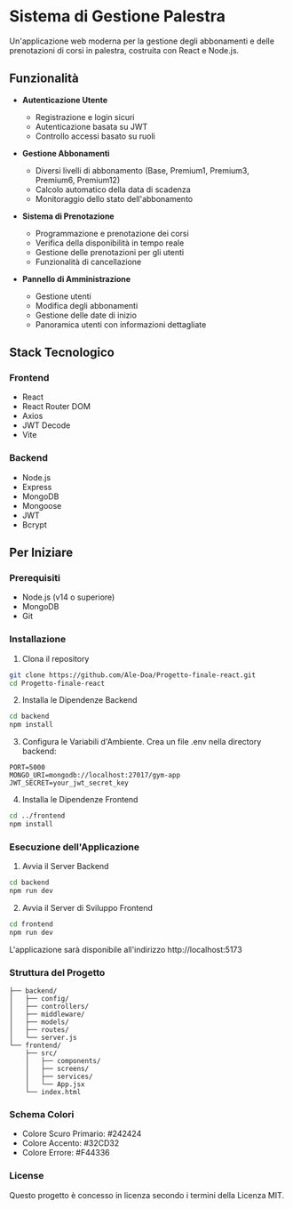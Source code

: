 # Sistema di Gestione Palestra

Un'applicazione web moderna per la gestione degli abbonamenti e delle prenotazioni di corsi in palestra, costruita con React e Node.js.

## Funzionalità

- **Autenticazione Utente**
  - Registrazione e login sicuri
  - Autenticazione basata su JWT
  - Controllo accessi basato su ruoli

- **Gestione Abbonamenti**
  - Diversi livelli di abbonamento (Base, Premium1, Premium3, Premium6, Premium12)
  - Calcolo automatico della data di scadenza
  - Monitoraggio dello stato dell'abbonamento

- **Sistema di Prenotazione**
  - Programmazione e prenotazione dei corsi
  - Verifica della disponibilità in tempo reale
  - Gestione delle prenotazioni per gli utenti
  - Funzionalità di cancellazione

- **Pannello di Amministrazione**
  - Gestione utenti
  - Modifica degli abbonamenti
  - Gestione delle date di inizio
  - Panoramica utenti con informazioni dettagliate

## Stack Tecnologico

### Frontend
- React
- React Router DOM
- Axios
- JWT Decode
- Vite

### Backend
- Node.js
- Express
- MongoDB
- Mongoose
- JWT
- Bcrypt

## Per Iniziare

### Prerequisiti
- Node.js (v14 o superiore)
- MongoDB
- Git

### Installazione

1. Clona il repository
```bash
git clone https://github.com/Ale-Doa/Progetto-finale-react.git
cd Progetto-finale-react
```
2. Installa le Dipendenze Backend
```bash
cd backend
npm install	
```
3. Configura le Variabili d'Ambiente. Crea un file .env nella directory backend:
```
PORT=5000
MONGO_URI=mongodb://localhost:27017/gym-app
JWT_SECRET=your_jwt_secret_key
```
4. Installa le Dipendenze Frontend
```bash
cd ../frontend
npm install
```

### Esecuzione dell'Applicazione

1. Avvia il Server Backend
```bash
cd backend
npm run dev
```
2. Avvia il Server di Sviluppo Frontend
```bash	
cd frontend
npm run dev
```
L'applicazione sarà disponibile all'indirizzo http://localhost:5173

### Struttura del Progetto

```
├── backend/
│   ├── config/
│   ├── controllers/
│   ├── middleware/
│   ├── models/
│   ├── routes/
│   └── server.js
└── frontend/
    ├── src/
    │   ├── components/
    │   ├── screens/
    │   ├── services/
    │   └── App.jsx
    └── index.html
```

### Schema Colori

- Colore Scuro Primario: #242424
- Colore Accento: #32CD32
- Colore Errore: #F44336

### License

Questo progetto è concesso in licenza secondo i termini della Licenza MIT.